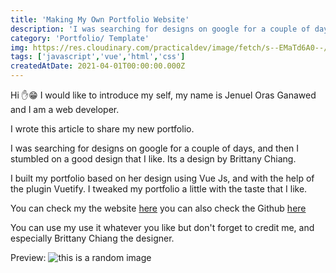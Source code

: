 ```yaml
---
title: 'Making My Own Portfolio Website'
description: 'I was searching for designs on google for a couple of days, and then I stumbled on a good design that I like. Its a design by Brittany Chiang.'
category: 'Portfolio/ Template'
img: https://res.cloudinary.com/practicaldev/image/fetch/s--EMaTd6A0--/c_imagga_scale,f_auto,fl_progressive,h_420,q_auto,w_1000/https://dev-to-uploads.s3.amazonaws.com/i/jw470sglu41ep8a6zdtv.png
tags: ['javascript','vue','html','css']
createdAtDate: 2021-04-01T00:00:00.000Z
---
```

Hi ✋😁
I would like to introduce my self,
my name is Jenuel Oras Ganawed and I am a web developer.

I wrote this article to share my new portfolio.

I was searching for designs on google for a couple of days, and then I stumbled on a good design that I like. Its a design by Brittany Chiang.

I built my portfolio based on her design using Vue Js, and with the help of the plugin Vuetify. I tweaked my portfolio a little with the taste that I like.

You can check my the website [here](https://jenuelganawed.ml)
you can also check the Github [here](https://github.com/BroJenuel/jenuel-portfolio-v2)

You can use my use it whatever you like but don't forget to credit me, and especially Brittany Chiang the designer.

Preview:
<img src="https://res.cloudinary.com/practicaldev/image/fetch/s--DrgtwsZE--/c_limit%2Cf_auto%2Cfl_progressive%2Cq_auto%2Cw_880/https://github.com/BroJenuel/jenuel-portfolio-v2/blob/master/meta-image.png%3Fraw%3Dtrue" alt="this is a random image"/>

